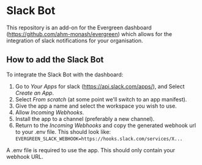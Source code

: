 # Slack Bot
This repository is an add-on for the Evergreen dashboard (https://github.com/ahm-monash/evergreen) which allows for the integration of slack notifications for your organisation. 
## How to add the Slack Bot
To integrate the Slack Bot with the dashboard:
1. Go to *Your Apps* for slack (https://api.slack.com/apps/), and Select *Create an App*.
2. Select *From scratch* (at some point we'll switch to an app manifest).
3. Give the app a name and select the workspace you wish to use.
4. Allow *Incoming Webhooks*.
5. Install the app to a channel (preferably a new channel).
6. Return to the *Incoming Webhooks* and copy the generated webhook url to your .env file. This should look like: `EVERGREEN_SLACK_WEBHOOK=https://hooks.slack.com/services/X...`

A .env file is required to use the app. This should only contain your webhook URL.